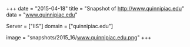 
+++
date = "2015-04-18"
title = "Snapshot of http://www.quinnipiac.edu"
data = "www.quinnipiac.edu"

Server = ["IIS"]
domain = ["quinnipiac.edu"]

  image = "snapshots/2015_16/www.quinnipiac.edu.png"
+++
#
